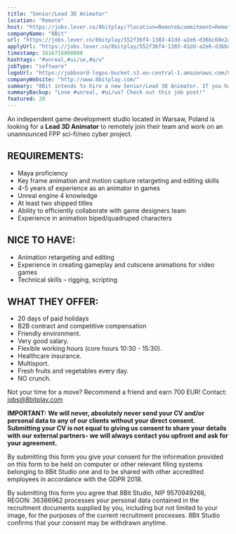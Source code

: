 ```yaml
---
title: "Senior/Lead 3D Animator"
location: "Remote"
host: "https://jobs.lever.co/8bitplay/?location=Remote&commitment=Remote"
companyName: "8Bit"
url: "https://jobs.lever.co/8bitplay/552f36f4-1383-41dd-a2e6-d36bc68e2a5b"
applyUrl: "https://jobs.lever.co/8bitplay/552f36f4-1383-41dd-a2e6-d36bc68e2a5b/apply"
timestamp: 1616716800000
hashtags: "#unreal,#ui/ux,#a/v"
jobType: "software"
logoUrl: "https://jobboard-logos-bucket.s3.eu-central-1.amazonaws.com/8bit"
companyWebsite: "http://www.8bitplay.com/"
summary: "8Bit intends to hire a new Senior/Lead 3D Animator. If you have 4-5 years of experience as an animator in games, consider applying."
summaryBackup: "Love #unreal, #ui/ux? Check out this job post!"
featured: 20
---
```


An independent game development studio located in Warsaw, Poland is looking for a **Lead 3D Animator** to remotely join their team and work on an unannounced FPP sci-fi/neo cyber project.

## REQUIREMENTS:

*   Maya proficiency
*   Key frame animation and motion capture retargeting and editing skills
*   4-5 years of experience as an animator in games
*   Unreal engine 4 knowledge
*   At least two shipped titles
*   Ability to efficiently collaborate with game designers team
*   Experience in animation biped/quadruped characters

## NICE TO HAVE:

*   Animation retargeting and editing
*   Experience in creating gameplay and cutscene animations for video games
*   Technical skills – rigging, scripting

## WHAT THEY OFFER:

*   20 days of paid holidays
*   B2B contract and competitive compensation
*   Friendly environment.
*   Very good salary.
*   Flexible working hours (core hours 10:30 - 15:30).
*   Healthcare insurance.
*   Multisport.
*   Fresh fruits and vegetables every day.
*   NO crunch.

Not your time for a move? Recommend a friend and earn 700 EUR! Contact: jobs@8bitplay.com

**IMPORTANT:** **We will never, absolutely never send your CV and/or personal data to any of our clients without your direct consent. Submitting your CV is not equal to giving us consent to share your details with our external partners- we will always contact you upfront and ask for your agreement.**

By submitting this form you give your consent for the information provided on this form to be held on computer or other relevant filing systems belonging to 8Bit Studio one and to be shared with other accredited employees in accordance with the GDPR 2018.

By submitting this form you agree that 8Bit Studio, NIP 9570949266, REGON: 36386962 processes your personal data contained in the recruitment documents supplied by you, including but not limited to your image, for the purposes of the current recruitment processes. 8Bit Studio confirms that your consent may be withdrawn anytime.

